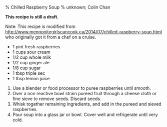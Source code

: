 % Chilled Raspberry Soup
% unknown; Colin Chan

**This recipe is still a draft.**

Note: This recipe is modified from
http://www.mennonitegirlscancook.ca/2014/07/chilled-raspberry-soup.html
who originally got it from a chef on a cruise.

* 1 pint fresh raspberries
* 1 cups sour cream
* 1/2 cup whole milk
* 1/2 cup ginger ale
* 1/8 cup sugar
* 1 tbsp triple sec
* 1 tbsp lemon juice

1.  Use a blender or food processor to puree raspberries until smooth.
2.  Over a non reactive bowl strain pureed fruit through a cheese cloth or fine
    sieve to remove seeds. Discard seeds.
3.  Whisk together remaining ingredients, and add in the pureed and sieved
    raspberries.
4.  Pour soup into a glass jar or bowl. Cover well and refrigerate until very
    cold.
